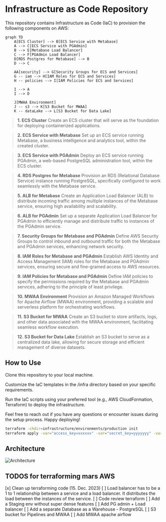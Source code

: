# Infrastructure as Code Repository

This repository contains Infrastructure as Code (IaC) to provision the following components on AWS:

```mermaid
graph TD
    A[ECS Cluster] --> B[ECS Service with Metabase]
    A --> C[ECS Service with PGAdmin]
    B --> E[Metabase Load Balancer]
    C --> F[PGAdmin Load Balancer]
    D[RDS Postgres for Metabase] --> B
    D --> C
    
    AA[security] --> G[Security Groups for ECS and Services]
    G -- iam --> H[IAM Roles for ECS and Services]
    H -- policies --> I[IAM Policies for ECS and Services]
   
    I --> A
    I --> D 
   
    J[MWAA Environment]
    J -- s3 --> K[S3 Bucket for MWAA]
    K -- dataLake --> L[S3 Bucket for Data Lake]
```


> **1. ECS Cluster**
> Create an ECS cluster that will serve as the foundation for deploying containerized applications.

> **2. ECS Service with Metabase**
> Set up an ECS service running Metabase, a business intelligence and analytics tool, within the created cluster.

> **3. ECS Service with PGAdmin**
> Deploy an ECS service running PGAdmin, a web-based PostgreSQL administration tool, within the ECS cluster.

> **4. RDS Postgres for Metabase**
> Provision an RDS (Relational Database Service) instance running PostgreSQL, specifically configured to work seamlessly with the Metabase service.

> **5. ALB for Metabase**
> Create an Application Load Balancer (ALB) to distribute incoming traffic among multiple instances of the Metabase service, ensuring high availability and scalability.

> **6. ALB for PGAdmin**
> Set up a separate Application Load Balancer for PGAdmin to efficiently manage and distribute traffic to instances of the PGAdmin service.

> **7. Security Groups for Metabase and PGAdmin**
> Define AWS Security Groups to control inbound and outbound traffic for both the Metabase and PGAdmin services, enhancing network security.

> **8. IAM Roles for Metabase and PGAdmin**
> Establish AWS Identity and Access Management (IAM) roles for the Metabase and PGAdmin services, ensuring secure and fine-grained access to AWS resources.

> **9. IAM Policies for Metabase and PGAdmin**
> Define IAM policies to specify the permissions required by the Metabase and PGAdmin services, adhering to the principle of least privilege.

> **10. MWAA Environment**
> Provision an Amazon Managed Workflows for Apache Airflow (MWAA) environment, providing a scalable and serverless platform for orchestrating workflows.

> **11. S3 Bucket for MWAA**
> Create an S3 bucket to store artifacts, logs, and other data associated with the MWAA environment, facilitating seamless workflow execution.

> **12. S3 Bucket for Data Lake**
> Establish an S3 bucket to serve as a centralized data lake, allowing for secure storage and efficient management of diverse datasets.

## How to Use

Clone this repository to your local machine.

Customize the IaC templates in the /infra directory based on your specific requirements.

Run the IaC scripts using your preferred tool (e.g., AWS CloudFormation, Terraform) to deploy the infrastructure.

Feel free to reach out if you have any questions or encounter issues during the setup process. Happy deploying!

```bash
terraform -chdir=infrastructure/environments/production init
terraform apply -var="access_key=xxxxxx" -var="secret_key=yyyyyyy" -var="organization_name=coolorg" -var="domain=coolorg.cloud"  -var="environment=production"
```


## Architecture

![Architecture](./assets/architecture.png)

## TODOS for terraforming mars AWS

[x] Clean up terraforming code (15. Dec. 2023)
[ ] Load balancer has to be a 1 to 1 relationship between a service and a load balancer. It distributes the load between the instances of the service. 
[ ] Code review terraform
[ ] Add a Staging env without super dense features
[ ] Add PG admin + Load balancer
[ ] Add a separate Database as a Warehouse - PostgreSQL 
[ ] S3 bucket for Pipelines and MWAA
[ ] Add MWAA apache airflow
